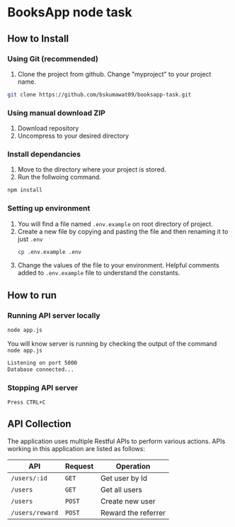 # BooksApp node task

## How to Install

### Using Git (recommended)

1.  Clone the project from github. Change "myproject" to your project name.

```bash
git clone https://github.com/bskumawat09/booksapp-task.git
```

### Using manual download ZIP

1.  Download repository
2.  Uncompress to your desired directory

### Install dependancies

1. Move to the directory where your project is stored.
2. Run the follwoing command.

```bash
npm install
```

### Setting up environment

1.  You will find a file named `.env.example` on root directory of project.
2.  Create a new file by copying and pasting the file and then renaming it to just `.env`
    ```bash
    cp .env.example .env
    ```
3.  Change the values of the file to your environment. Helpful comments added to `.env.example` file to understand the constants.

## How to run

### Running API server locally

```bash
node app.js
```

You will know server is running by checking the output of the command `node app.js`

```bash
Listening on port 5000
Database connected...
```

### Stopping API server

```
Press CTRL+C
```

## API Collection

The application uses multiple Restful APIs to perform various actions. APIs working in this application are listed as follows:

| API             | Request | Operation           |
| --------------- | ------- | ------------------- |
| `/users/:id`    | `GET`   | Get user by Id      |
| `/users`        | `GET`   | Get all users       |
| `/users`        | `POST`  | Create new user     |
| `/users/reward` | `POST`  | Reward the referrer |
